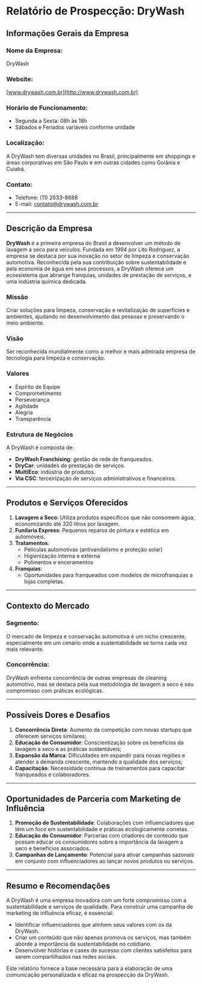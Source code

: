 # Relatório de Prospecção: DryWash

## Informações Gerais da Empresa

### Nome da Empresa: 
DryWash

### Website:
[www.drywash.com.br](http://www.drywash.com.br)

### Horário de Funcionamento:
- Segunda a Sexta: 08h às 18h
- Sábados e Feriados variáveis conforme unidade

### Localização:
A DryWash tem diversas unidades no Brasil, principalmente em shoppings e áreas corporativas em São Paulo e em outras cidades como Goiânia e Cuiabá.

### Contato:
- Telefone: (11) 2633-8688
- E-mail: contato@drywash.com.br

---

## Descrição da Empresa

**DryWash** é a primeira empresa do Brasil a desenvolver um método de lavagem a seco para veículos. Fundada em 1994 por Lito Rodriguez, a empresa se destaca por sua inovação no setor de limpeza e conservação automotiva. Reconhecida pela sua contribuição sobre sustentabilidade e pela economia de água em seus processos, a DryWash oferece um ecossistema que abrange franquias, unidades de prestação de serviços, e uma indústria química dedicada.

### Missão
Criar soluções para limpeza, conservação e revitalização de superfícies e ambientes, ajudando no desenvolvimento das pessoas e preservando o meio ambiente.

### Visão
Ser reconhecida mundialmente como a melhor e mais admirada empresa de tecnologia para limpeza e conservação.

### Valores
- Espírito de Equipe
- Comprometimento
- Perseverança
- Agilidade
- Alegria
- Transparência

### Estrutura de Negócios
A DryWash é composta de:
- **DryWash Franchising**: gestão de rede de franqueados.
- **DryCar**: unidades de prestação de serviços.
- **MultiEco**: indústria de produtos.
- **Via CSC**: terceirização de serviços administrativos e financeiros.

---

## Produtos e Serviços Oferecidos

1. **Lavagem a Seco**: Utiliza produtos específicos que não consomem água, economizando até 320 litros por lavagem.
2. **Funilaria Express**: Pequenos reparos de pintura e estética em automóveis.
3. **Tratamentos**:
   - Películas automotivas (antivandalismo e proteção solar)
   - Higienização interna e externa
   - Polimentos e enceramentos
4. **Franquias**:
   - Oportunidades para franqueados com modelos de microfranquias a lojas completas.

---

## Contexto do Mercado

### Segmento:
O mercado de limpeza e conservação automotiva é um nicho crescente, especialmente em um cenário onde a sustentabilidade se torna cada vez mais relevante. 

### Concorrência:
DryWash enfrenta concorrência de outras empresas de cleaning automotivo, mas se destaca pela sua metodologia de lavagem a seco e seu compromisso com práticas ecológicas.

---

## Possíveis Dores e Desafios

1. **Concorrência Direta**: Aumento da competição com novas startups que oferecem serviços similares;
2. **Educação do Consumidor**: Conscientização sobre os benefícios da lavagem a seco e as práticas sustentáveis;
3. **Expansão da Marca**: Dificuldades em expandir para novas regiões e atender a demanda crescente, mantendo a qualidade dos serviços;
4. **Capacitação**: Necessidade contínua de treinamentos para capacitar franqueados e colaboradores.

---

## Oportunidades de Parceria com Marketing de Influência

1. **Promoção de Sustentabilidade**: Colaborações com influenciadores que têm um foco em sustentabilidade e práticas ecologicamente corretas.
2. **Educação do Consumidor**: Parcerias com criadores de conteúdo que possam educar os consumidores sobre a importância da lavagem a seco e benefícios associados.
3. **Campanhas de Lançamento**: Potencial para ativar campanhas sazonais em conjunto com influenciadores ao lançar novos produtos ou serviços.

---

## Resumo e Recomendações

A DryWash é uma empresa inovadora com um forte compromisso com a sustentabilidade e serviços de qualidade. Para construir uma campanha de marketing de influência eficaz, é essencial:
- Identificar influenciadores que alinhem seus valores com os da DryWash.
- Criar um conteúdo que não apenas promova os serviços, mas também aborde a importância da sustentabilidade no cotidiano.
- Desenvolver histórias e cases de sucesso com clientes satisfeitos para serem compartilhados nas redes sociais.

Este relatório fornece a base necessária para a elaboração de uma comunicação personalizada e eficaz na prospecção da DryWash.